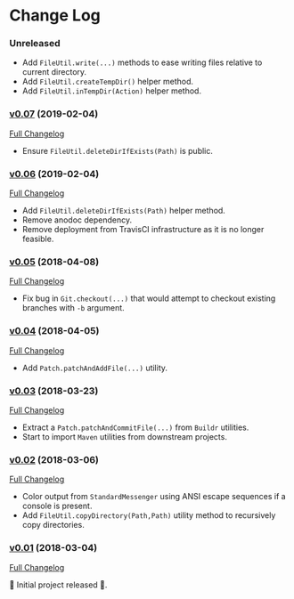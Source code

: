 # Change Log

### Unreleased

* Add `FileUtil.write(...)` methods to ease writing files relative to current directory.
* Add `FileUtil.createTempDir()` helper method.
* Add `FileUtil.inTempDir(Action)` helper method.

### [v0.07](https://github.com/realityforge/gir/tree/v0.07) (2019-02-04)
[Full Changelog](https://github.com/realityforge/gir/compare/v0.06...v0.07)

* Ensure `FileUtil.deleteDirIfExists(Path)` is public.

### [v0.06](https://github.com/realityforge/gir/tree/v0.06) (2019-02-04)
[Full Changelog](https://github.com/realityforge/gir/compare/v0.05...v0.06)

* Add `FileUtil.deleteDirIfExists(Path)` helper method.
* Remove anodoc dependency.
* Remove deployment from TravisCI infrastructure as it is no longer feasible.

### [v0.05](https://github.com/realityforge/gir/tree/v0.05) (2018-04-08)
[Full Changelog](https://github.com/realityforge/gir/compare/v0.04...v0.05)

* Fix bug in `Git.checkout(...)` that would attempt to checkout existing branches with `-b` argument.

### [v0.04](https://github.com/realityforge/gir/tree/v0.04) (2018-04-05)
[Full Changelog](https://github.com/realityforge/gir/compare/v0.03...v0.04)

* Add `Patch.patchAndAddFile(...)` utility.

### [v0.03](https://github.com/realityforge/gir/tree/v0.03) (2018-03-23)
[Full Changelog](https://github.com/realityforge/gir/compare/v0.02...v0.03)

* Extract a `Patch.patchAndCommitFile(...)` from `Buildr` utilities.
* Start to import `Maven` utilities from downstream projects.

### [v0.02](https://github.com/realityforge/gir/tree/v0.02) (2018-03-06)
[Full Changelog](https://github.com/realityforge/gir/compare/v0.01...v0.02)

* Color output from `StandardMessenger` using ANSI escape sequences if a console is present.
* Add `FileUtil.copyDirectory(Path,Path)` utility method to recursively copy directories.

### [v0.01](https://github.com/realityforge/gir/tree/v0.01) (2018-03-04)
[Full Changelog](https://github.com/realityforge/gir/compare/fe376759d55ced503574d2782a6f19d30b061f77...v0.01)

‎🎉	 Initial project released ‎🎉.
